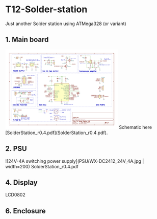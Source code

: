 # T12-Solder-station

Just another Solder station using ATMega328 (or variant)

## 1. Main board
<img src='PCB/Diagram.png' width='70%'>
Schematic here [SolderStation_r0.4.pdf](SolderStation_r0.4.pdf).

## 2. PSU
![24V-4A switching power supply](PSU/WX-DC2412_24V_4A.jpg | width=200)
    SolderStation_r0.4.pdf

## 4. Display
LCD0802


## 6. Enclosure
